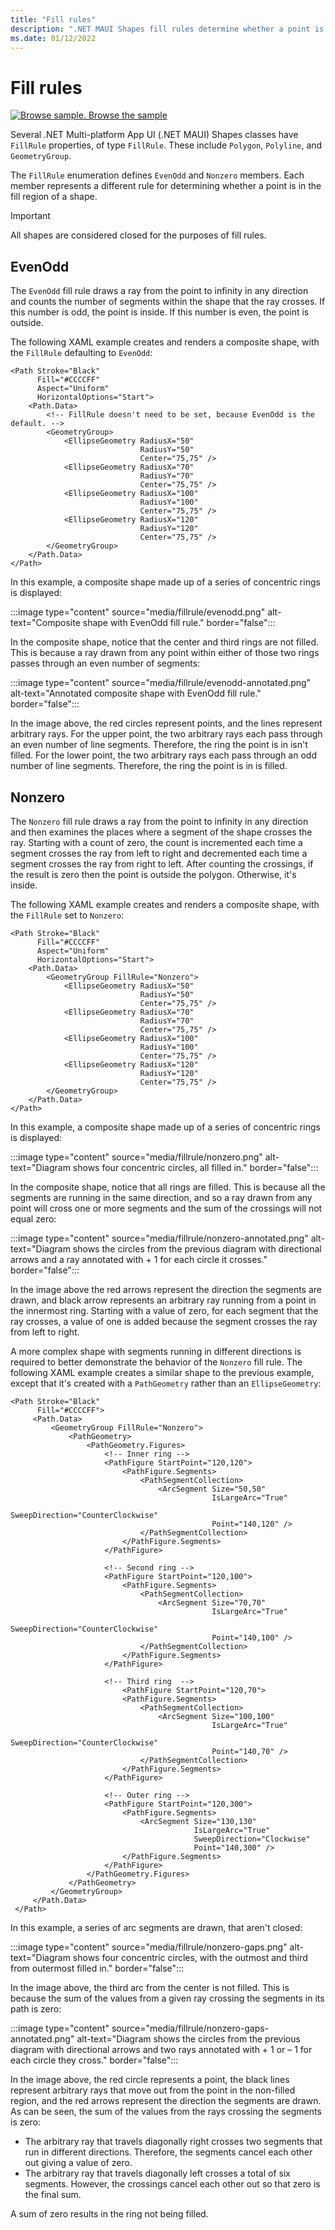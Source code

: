 ```yaml
---
title: "Fill rules"
description: ".NET MAUI Shapes fill rules determine whether a point is in the fill region of a shape."
ms.date: 01/12/2022
---
```


# Fill rules

[![Browse sample.](~/media/code-sample.png) Browse the sample](/samples/dotnet/maui-samples/userinterface-shapes)

Several .NET Multi-platform App UI (.NET MAUI) Shapes classes have `FillRule` properties, of type `FillRule`. These include `Polygon`, `Polyline`, and `GeometryGroup`.

The `FillRule` enumeration defines `EvenOdd` and `Nonzero` members. Each member represents a different rule for determining whether a point is in the fill region of a shape.

> [!IMPORTANT]
> All shapes are considered closed for the purposes of fill rules.

## EvenOdd

The `EvenOdd` fill rule draws a ray from the point to infinity in any direction and counts the number of segments within the shape that the ray crosses. If this number is odd, the point is inside. If this number is even, the point is outside.

The following XAML example creates and renders a composite shape, with the `FillRule` defaulting to `EvenOdd`:

```xaml
<Path Stroke="Black"
      Fill="#CCCCFF"
      Aspect="Uniform"
      HorizontalOptions="Start">
    <Path.Data>
        <!-- FillRule doesn't need to be set, because EvenOdd is the default. -->
        <GeometryGroup>
            <EllipseGeometry RadiusX="50"
                             RadiusY="50"
                             Center="75,75" />
            <EllipseGeometry RadiusX="70"
                             RadiusY="70"
                             Center="75,75" />
            <EllipseGeometry RadiusX="100"
                             RadiusY="100"
                             Center="75,75" />
            <EllipseGeometry RadiusX="120"
                             RadiusY="120"
                             Center="75,75" />
        </GeometryGroup>
    </Path.Data>
</Path>
```

In this example, a composite shape made up of a series of concentric rings is displayed:

:::image type="content" source="media/fillrule/evenodd.png" alt-text="Composite shape with EvenOdd fill rule." border="false":::

In the composite shape, notice that the center and third rings are not filled. This is because a ray drawn from any point within either of those two rings passes through an even number of segments:

:::image type="content" source="media/fillrule/evenodd-annotated.png" alt-text="Annotated composite shape with EvenOdd fill rule." border="false":::

In the image above, the red circles represent points, and the lines represent arbitrary rays. For the upper point, the two arbitrary rays each pass through an even number of line segments. Therefore, the ring the point is in isn't filled. For the lower point, the two arbitrary rays each pass through an odd number of line segments. Therefore, the ring the point is in is filled.

## Nonzero

The `Nonzero` fill rule draws a ray from the point to infinity in any direction and then examines the places where a segment of the shape crosses the ray. Starting with a count of zero, the count is incremented each time a segment crosses the ray from left to right and decremented each time a segment crosses the ray from right to left. After counting the crossings, if the result is zero then the point is outside the polygon. Otherwise, it's inside.

The following XAML example creates and renders a composite shape, with the `FillRule` set to `Nonzero`:

```xaml
<Path Stroke="Black"
      Fill="#CCCCFF"
      Aspect="Uniform"
      HorizontalOptions="Start">
    <Path.Data>
        <GeometryGroup FillRule="Nonzero">
            <EllipseGeometry RadiusX="50"
                             RadiusY="50"
                             Center="75,75" />
            <EllipseGeometry RadiusX="70"
                             RadiusY="70"
                             Center="75,75" />
            <EllipseGeometry RadiusX="100"
                             RadiusY="100"
                             Center="75,75" />
            <EllipseGeometry RadiusX="120"
                             RadiusY="120"
                             Center="75,75" />
        </GeometryGroup>
    </Path.Data>
</Path>
```

In this example, a composite shape made up of a series of concentric rings is displayed:

:::image type="content" source="media/fillrule/nonzero.png" alt-text="Diagram shows four concentric circles, all filled in." border="false":::

In the composite shape, notice that all rings are filled. This is because all the segments are running in the same direction, and so a ray drawn from any point will cross one or more segments and the sum of the crossings will not equal zero:

:::image type="content" source="media/fillrule/nonzero-annotated.png" alt-text="Diagram shows the circles from the previous diagram with directional arrows and a ray annotated with + 1 for each circle it crosses." border="false":::

In the image above the red arrows represent the direction the segments are drawn, and black arrow represents an arbitrary ray running from a point in the innermost ring. Starting with a value of zero, for each segment that the ray crosses, a value of one is added because the segment crosses the ray from left to right.

A more complex shape with segments running in different directions is required to better demonstrate the behavior of the `Nonzero` fill rule. The following XAML example creates a similar shape to the previous example, except that it's created with a `PathGeometry` rather than an `EllipseGeometry`:

```xaml
<Path Stroke="Black"
      Fill="#CCCCFF">
     <Path.Data>
         <GeometryGroup FillRule="Nonzero">
             <PathGeometry>
                 <PathGeometry.Figures>
                     <!-- Inner ring -->
                     <PathFigure StartPoint="120,120">
                         <PathFigure.Segments>
                             <PathSegmentCollection>
                                 <ArcSegment Size="50,50"
                                             IsLargeArc="True"
                                             SweepDirection="CounterClockwise"
                                             Point="140,120" />
                             </PathSegmentCollection>
                         </PathFigure.Segments>
                     </PathFigure>

                     <!-- Second ring -->
                     <PathFigure StartPoint="120,100">
                         <PathFigure.Segments>
                             <PathSegmentCollection>
                                 <ArcSegment Size="70,70"
                                             IsLargeArc="True"
                                             SweepDirection="CounterClockwise"
                                             Point="140,100" />
                             </PathSegmentCollection>
                         </PathFigure.Segments>
                     </PathFigure>

                     <!-- Third ring  -->
                         <PathFigure StartPoint="120,70">
                         <PathFigure.Segments>
                             <PathSegmentCollection>
                                 <ArcSegment Size="100,100"
                                             IsLargeArc="True"
                                             SweepDirection="CounterClockwise"
                                             Point="140,70" />
                             </PathSegmentCollection>
                         </PathFigure.Segments>
                     </PathFigure>

                     <!-- Outer ring -->
                     <PathFigure StartPoint="120,300">
                         <PathFigure.Segments>
                             <ArcSegment Size="130,130"
                                         IsLargeArc="True"
                                         SweepDirection="Clockwise"
                                         Point="140,300" />
                         </PathFigure.Segments>
                     </PathFigure>
                 </PathGeometry.Figures>
             </PathGeometry>
         </GeometryGroup>
     </Path.Data>
 </Path>
```

In this example, a series of arc segments are drawn, that aren't closed:

:::image type="content" source="media/fillrule/nonzero-gaps.png" alt-text="Diagram shows four concentric circles, with the outmost and third from outermost filled in." border="false":::

In the image above, the third arc from the center is not filled. This is because the sum of the values from a given ray crossing the segments in its path is zero:

:::image type="content" source="media/fillrule/nonzero-gaps-annotated.png" alt-text="Diagram shows the circles from the previous diagram with directional arrows and two rays annotated with + 1 or – 1 for each circle they cross." border="false":::

In the image above, the red circle represents a point, the black lines represent arbitrary rays that move out from the point in the non-filled region, and the red arrows represent the direction the segments are drawn. As can be seen, the sum of the values from the rays crossing the segments is zero:

- The arbitrary ray that travels diagonally right crosses two segments that run in different directions. Therefore, the segments cancel each other out giving a value of zero.
- The arbitrary ray that travels diagonally left crosses a total of six segments. However, the crossings cancel each other out so that zero is the final sum.

A sum of zero results in the ring not being filled.
